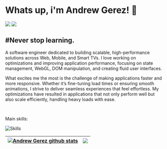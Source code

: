 <h1> Whats up, i'm Andrew Gerez! 🥷</h1>
<div> 
     <a href="https://www.instagram.com/flawssouls/" target="_blank"><img src="https://img.shields.io/badge/-Instagram-%23E4405F?style=for-the-badge&logo=instagram&logoColor=white" target="_blank"></a> 
     <a href="https://www.linkedin.com/in/andrewgerez/" target="_blank"><img src="https://img.shields.io/badge/-LinkedIn-%230077B5?style=for-the-badge&logo=linkedin&logoColor=white" target="_blank"></a>
 </div>
<h2 align="left">
#Never stop learning.
</h2>
<p>
A software engineer dedicated to building scalable, high-performance solutions across Web, Mobile, and Smart TVs. I love working on optimizations and improving application performance, focusing on state management, WebGL, DOM manipulation, and creating fluid user interfaces.

What excites me the most is the challenge of making applications faster and more responsive. Whether it’s fine-tuning load times or ensuring smooth animations, I strive to deliver seamless experiences that feel effortless. My optimizations have resulted in applications that not only perform well but also scale efficiently, handling heavy loads with ease.
</p>
  
<br>

<p>Main skills: </p>
<div align="left">

![Skills](https://skillicons.dev/icons?i=js,ts,nodejs,nest,react,next,laravel,kotlin,mysql,postgres,docker,styledcomponents,tailwind,vite)

  </div>
  
| <a href="https://github.com/andrewgerez/github-readme-stats"><img align="center" src="https://github-readme-stats.vercel.app/api?username=andrewgerez&show_icons=true&include_all_commits=true&theme=nord&hide_border=true&hide=contribs" alt="Andrew Gerez github stats" /></a> | <a href="https://github.com/andrewgerez/github-readme-stats"><img align="center" src="https://github-readme-stats.vercel.app/api/top-langs/?username=andrewgerez&layout=compact&theme=nord&hide_border=true" /></a> |
| ------------- | ------------- |
